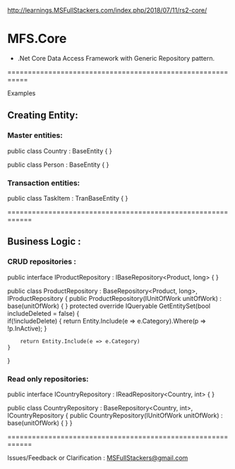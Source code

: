 http://learnings.MSFullStackers.com/index.php/2018/07/11/rs2-core/

# MFS.Core

* .Net Core Data Access Framework with Generic Repository pattern.


===========================================================

Examples 

## Creating Entity:

### Master entities:
public class Country : BaseEntity<int>
{
}

public class Person : BaseEntity<long>
{
}

### Transaction entities:
public class TaskItem : TranBaseEntity<long>
{
}

============================================================

## Business Logic :

### CRUD repositories :
public interface IProductRepository : IBaseRepository<Product, long>
{
}

public class ProductRepository : BaseRepository<Product, long>, IProductRepository
{
    public ProductRepository(IUnitOfWork unitOfWork) : base(unitOfWork)
    {
    }
	protected override IQueryable<Product> GetEntitySet(bool includeDeleted = false)
	{		
        if(!includeDelete)
        {
            return Entity.Include(e => e.Category).Where(p => !p.InActive);
        }
        
		return Entity.Include(e => e.Category)
	}
}

### Read only repositories:
public interface ICountryRepository : IReadRepository<Country, int>
{
}

public class CountryRepository : BaseRepository<Country, int>, ICountryRepository
{
    public CountryRepository(IUnitOfWork unitOfWork) : base(unitOfWork)
    {
    }
}

============================================================


Issues/Feedback or Clarification : MSFullStackers@gmail.com